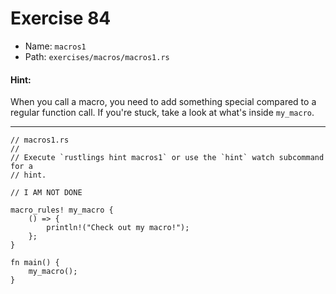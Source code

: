 # Exercise 84

- Name: ```macros1```
- Path: ```exercises/macros/macros1.rs```
#### Hint: 

When you call a macro, you need to add something special compared to a
regular function call. If you're stuck, take a look at what's inside
`my_macro`.


---



```rust,editable
// macros1.rs
//
// Execute `rustlings hint macros1` or use the `hint` watch subcommand for a
// hint.

// I AM NOT DONE

macro_rules! my_macro {
    () => {
        println!("Check out my macro!");
    };
}

fn main() {
    my_macro();
}

```
